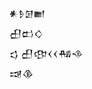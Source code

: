 <div class='block'>
<div class='line'>𒀭𒊩𒌆𒆤</div>
<div class='line'>𒌷𒆗𒄭</div>
<div class='line'>𒌓 𒌷𒂦𒌋𒌋𒄀𒈾</div>
<div class='line'>𒀏𒆠</div>
</div>